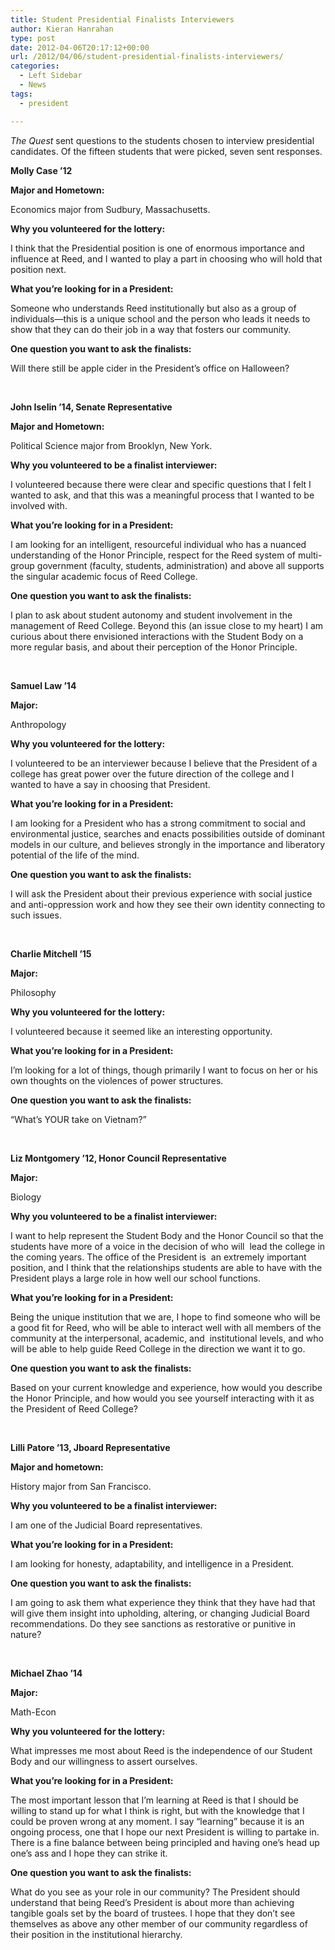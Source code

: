 ```yaml
---
title: Student Presidential Finalists Interviewers
author: Kieran Hanrahan
type: post
date: 2012-04-06T20:17:12+00:00
url: /2012/04/06/student-presidential-finalists-interviewers/
categories:
  - Left Sidebar
  - News
tags:
  - president

---
```

_The Quest_ sent questions to the students chosen to interview presidential candidates. Of the fifteen students that were picked, seven sent responses.

**Molly Case &#8217;12**

**Major and Hometown:**

Economics major from Sudbury, Massachusetts.

**Why you volunteered for the lottery:**

I think that the Presidential position is one of enormous importance and influence at Reed, and I wanted to play a part in choosing who will hold that position next.

**What you’re looking for in a President:**

Someone who understands Reed institutionally but also as a group of individuals—this is a unique school and the person who leads it needs to show that they can do their job in a way that fosters our community.

**One question you want to ask the finalists:**

Will there still be apple cider in the President&#8217;s office on Halloween?

&nbsp;

**John Iselin &#8217;14, Senate Representative**

**Major and Hometown:**

Political Science major from Brooklyn, New York.

**Why you volunteered to be a finalist interviewer:**

I volunteered because there were clear and specific questions that I felt I wanted to ask, and that this was a meaningful process that I wanted to be involved with.

**What you’re looking for in a President:**

I am looking for an intelligent, resourceful individual who has a nuanced understanding of the Honor Principle, respect for the Reed system of multi-group government (faculty, students, administration) and above all supports the singular academic focus of Reed College.

**One question you want to ask the finalists:**

I plan to ask about student autonomy and student involvement in the management of Reed College. Beyond this (an issue close to my heart) I am curious about there envisioned interactions with the Student Body on a more regular basis, and about their perception of the Honor Principle.

&nbsp;

**Samuel Law &#8217;14**

**Major:**

Anthropology

**Why you volunteered for the lottery:**

I volunteered to be an interviewer because I believe that the President of a college has great power over the future direction of the college and I wanted to have a say in choosing that President.

**What you’re looking for in a President:**

I am looking for a President who has a strong commitment to social and environmental justice, searches and enacts possibilities outside of dominant models in our culture, and believes strongly in the importance and liberatory potential of the life of the mind.

**One question you want to ask the finalists:**

I will ask the President about their previous experience with social justice and anti-oppression work and how they see their own identity connecting to such issues.

&nbsp;

**Charlie Mitchell &#8217;15**

**Major:**

Philosophy

**Why you volunteered for the lottery:**

I volunteered because it seemed like an interesting opportunity.

**What you’re looking for in a President:**

I&#8217;m looking for a lot of things, though primarily I want to focus on her or his own thoughts on the violences of power structures.

**One question you want to ask the finalists:**

&#8220;What’s YOUR take on Vietnam?&#8221;

&nbsp;

**Liz Montgomery &#8217;12, Honor Council Representative**

**Major:**

Biology

**Why you volunteered to be a finalist interviewer:**

I want to help represent the Student Body and the Honor Council so that the students have more of a voice in the decision of who will  lead the college in the coming years. The office of the President is  an extremely important position, and I think that the relationships students are able to have with the President plays a large role in how well our school functions.

**What you’re looking for in a President:**

Being the unique institution that we are, I hope to find someone who will be a good fit for Reed, who will be able to interact well with all members of the community at the interpersonal, academic, and  institutional levels, and who will be able to help guide Reed College in the direction we want it to go.

**One question you want to ask the finalists:**

Based on your current knowledge and experience, how would you describe the Honor Principle, and how would you see yourself interacting with it as the President of Reed College?

&nbsp;

**Lilli Patore &#8217;13, Jboard Representative**

**Major and hometown:**

History major from San Francisco.

**Why you volunteered to be a finalist interviewer:**

I am one of the Judicial Board representatives.

**What you’re looking for in a President:**

I am looking for honesty, adaptability, and intelligence in a President.

**One question you want to ask the finalists:**

I am going to ask them what experience they think that they have had that will give them insight into upholding, altering, or changing Judicial Board recommendations. Do they see sanctions as restorative or punitive in nature?

&nbsp;

**Michael Zhao &#8217;14**

**Major:**

Math-Econ

**Why you volunteered for the lottery:**

What impresses me most about Reed is the independence of our Student Body and our willingness to assert ourselves.

**What you’re looking for in a President:**

The most important lesson that I&#8217;m learning at Reed is that I should be willing to stand up for what I think is right, but with the knowledge that I could be proven wrong at any moment. I say &#8220;learning&#8221; because it is an ongoing process, one that I hope our next President is willing to partake in. There is a fine balance between being principled and having one&#8217;s head up one&#8217;s ass and I hope they can strike it.

**One question you want to ask the finalists:**

What do you see as your role in our community? The President should understand that being Reed&#8217;s President is about more than achieving tangible goals set by the board of trustees. I hope that they don&#8217;t see themselves as above any other member of our community regardless of their position in the institutional hierarchy.